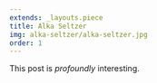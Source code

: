 ```yaml
---
extends: _layouts.piece
title: Alka Seltzer
img: alka-seltzer/alka-seltzer.jpg
order: 1
---
```


This post is *profoundly* interesting.
